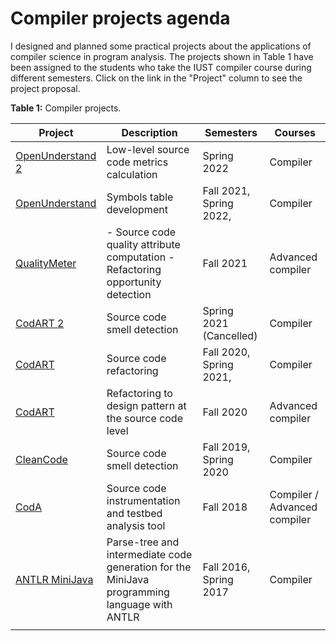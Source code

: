 # Compiler projects agenda

I designed and planned some practical projects about the applications of compiler science in program analysis.
The projects shown in Table 1 have been assigned to the students who take the IUST compiler course during different semesters. Click on the link in the "Project" column to see the project proposal. 


**Table 1:** Compiler projects.

| Project               	                                                       |     Description                                                                                         	|     Semesters                    	|     Courses                             	|
|-------------------------------------------------------------------------------|---------------------------------------------------------------------------------------------------------	|----------------------------------	|-----------------------------------------	|
| [OpenUnderstand  2](core_symbol_table_development.md)    	                    |     Low-level source   code metrics calculation                                                         	|     Spring 2022                  	|     Compiler                            	|
| [OpenUnderstand](core_symbol_table_development.md)        	                   |     Symbols table   development                                                                         	|     Fall 2021,   Spring 2022,    	|     Compiler                            	|
| [QualityMeter](core_software_metrics_development.md)          	               |     - Source code   quality attribute computation     - Refactoring   opportunity detection             	|     Fall 2021                    	|     Advanced compiler                   	|
| [CodART 2](core_code_smell_development.md)              	                     |     Source code   smell detection                                                                       	|     Spring 2021   (Cancelled)    	|     Compiler                            	|
| [CodART](core_refactoring_to_design_patterns_development.md)                	 |     Source code   refactoring                                                                           	|     Fall 2020,   Spring 2021,    	|     Compiler                            	|
| [CodART](core_refactorings_development.md)                	                   |     Refactoring   to design pattern at the source code level                                            	|     Fall 2020                    	|     Advanced compiler                   	|
| [CleanCode](core_clean_code_development.md)            	                      |     Source code   smell detection                                                                       	|     Fall 2019,   Spring 2020     	|     Compiler                            	|
| [CodA](core_source_code_instrumentation_development.md)                  	    |     Source code instrumentation   and testbed analysis tool                                             	|     Fall 2018                    	|     Compiler /     Advanced compiler    	|
| [ANTLR MiniJava](mini_java_compiler_development.md)        	                  |     Parse-tree   and intermediate code generation for the MiniJava programming language with   ANTLR    	|     Fall 2016,   Spring 2017     	|     Compiler                            	|
| 	                                                                             |                                                                                                         	|                                  	|                                         	|


